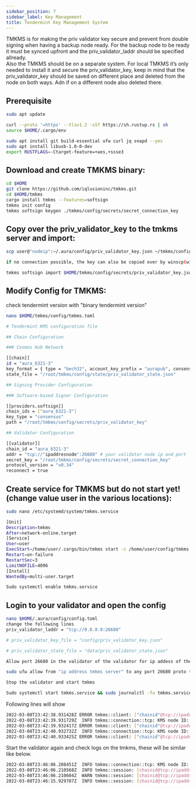```yaml
---
sidebar_position: 7
sidebar_label: Key Management
title: Tendermint Key Management System
---
```


TMKMS is for making the priv validator key secure and prevent from double signing when having a backup node ready. 
For the backup node to be ready it must be synced upfront and the priv_validator_laddr should be specified allready.  
Also the TMKMS should be on a separate system. 
For local TMKMS it’s only needed to install it and secure the priv_validator_key, keep in mind that the priv_validator_key should be saved on different place and deleted from the node on both ways. Adn if on a different node also deleted there.

## Prerequisite
```bash
sudo apt update

curl --proto '=https' --tlsv1.2 -sSf https://sh.rustup.rs | sh
source $HOME/.cargo/env

sudo apt install git build-essential ufw curl jq snapd --yes
sudo apt install libusb-1.0-0-dev
export RUSTFLAGS=-Ctarget-feature=+aes,+ssse3
```

## Download and create TMKMS binary:
```bash
cd $HOME
git clone https://github.com/iqlusioninc/tmkms.git
cd $HOME/tmkms
cargo install tmkms --features=softsign
tmkms init config
tmkms softsign keygen ./tmkms/config/secrets/secret_connection_key
```

## Copy over the priv_validator_key to the tmkms server and import: 
```bash
scp user@"nodeip":~/.aura/config/priv_validator_key.json ~/tmkms/config/secrets

if no connection possible, the key can also be copied over by winscp(windows) or cyberduck(mac)

tmkms softsign import $HOME/tmkms/config/secrets/priv_validator_key.json $HOME/tmkms/config/secrets/priv_validator_key
```

## Modify Config for TMKMS:
check tendermint version with "binary tendermint version"
```bash
nano $HOME/tmkms/config/tmkms.toml

# Tendermint KMS configuration file

## Chain Configuration

### Cosmos Hub Network

[[chain]]
id = "aura_6321-3"
key_format = { type = "bech32", account_key_prefix = "aurapub", consensus_key_prefix = "auravalconspub" }
state_file = "/root/tmkms/config/state/priv_validator_state.json"

## Signing Provider Configuration

### Software-based Signer Configuration

[[providers.softsign]]
chain_ids = ["aura_6321-3"]
key_type = "consensus"
path = "/root/tmkms/config/secrets/priv_validator_key"

## Validator Configuration

[[validator]]
chain_id = "aura_6321-3"
addr = "tcp://"ipaddresnode":26680" # your validator node ip and port
secret_key = "/root/tmkms/config/secrets/secret_connection_key"
protocol_version = "v0.34"
reconnect = true
```

## Create service for TMKMS but do not start yet! (change value user in the various locations):
```bash
sudo nano /etc/systemd/system/tmkms.service

[Unit]
Description=tmkms
After=network-online.target
[Service]
User=user
ExecStart=/home/user/.cargo/bin/tmkms start -c /home/user/config/tmkms.toml
Restart=on-failure
RestartSec=3
LimitNOFILE=4096
[Install]
WantedBy=multi-user.target

Sudo systemctl enable tmkms.service
```


## Login to your validator and open the config
```bash
nano $HOME/.aura/config/config.toml
change the following lines
priv_validator_laddr = "tcp://0.0.0.0:26680"

# priv_validator_key_file = "config/priv_validator_key.json"

# priv_validator_state_file = "data/priv_validator_state.json"

Allow port 26680 in the validator of the validator for ip addess of the tmkms server

sudo ufw allow from "ip address tmkms server" to any port 26680 proto tcp

Stop the validator and start tmkms

Sudo systemctl start tmkms.service && sudo journalctl -fu tmkms.service
```

Following lines will show
```bash
2022-03-08T23:42:38.931428Z ERROR tmkms::client: ["chainid"@tcp://ipaddresnode:26680] I/O error: Connection refused (os error 111)
2022-03-08T23:42:39.931729Z  INFO tmkms::connection::tcp: KMS node ID: 948f8fee83f7715f99b8b8a53d746ef00e7b0d9e
2022-03-08T23:42:39.932417Z ERROR tmkms::client: ["chainid"@tcp://ipaddresnode:26680] I/O error: Connection refused (os error 111)
2022-03-08T23:42:40.932732Z  INFO tmkms::connection::tcp: KMS node ID: 948f8fee83f7715f99b8b8a53d746ef00e7b0d9e
2022-03-08T23:42:40.933425Z ERROR tmkms::client: ["chainid"@tcp://ipaddresnode:26680] I/O error: Connection refused (os error 111)
```

Start the validator again and check logs on the tmkms, these will be similar like below.
```bash
2022-03-08T23:46:06.208451Z  INFO tmkms::connection::tcp: KMS node ID: 
2022-03-08T23:46:06.210568Z  INFO tmkms::session: [chainid@tcp://ipaddresnode:26680] connected to validator successfully
2022-03-08T23:46:06.210604Z  WARN tmkms::session: [chainid@tcp://ipaddresnode:26680]: unverified validator peer ID! ()
2022-03-08T23:46:15.929787Z  INFO tmkms::session: [chainid@tcp://ipaddresnode:26680] signed PreCommit:<nil> at h/r/s 3399910/0/2 (0 ms)
```

